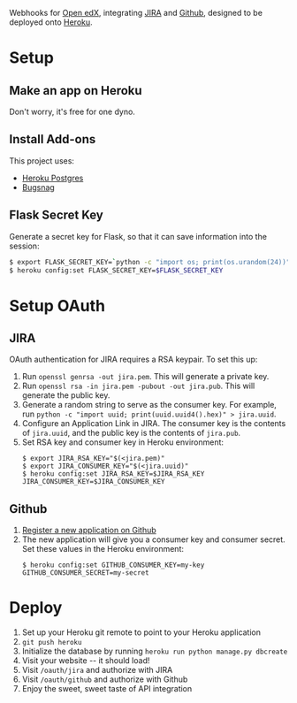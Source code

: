 Webhooks for [Open edX](http://openedx.org), integrating
[JIRA](https://openedx.atlassian.net) and
[Github](https://github.com/edx), designed to be deployed onto
[Heroku](http://heroku.com).

# Setup

## Make an app on Heroku

Don't worry, it's free for one dyno.

## Install Add-ons

This project uses:
* [Heroku Postgres](https://addons.heroku.com/heroku-postgresql)
* [Bugsnag](https://addons.heroku.com/bugsnag)

## Flask Secret Key

Generate a secret key for Flask, so that it can save information into the session:

```bash
$ export FLASK_SECRET_KEY=`python -c "import os; print(os.urandom(24))"`
$ heroku config:set FLASK_SECRET_KEY=$FLASK_SECRET_KEY
```

# Setup OAuth

## JIRA

OAuth authentication for JIRA requires a RSA keypair. To set this up:

1. Run `openssl genrsa -out jira.pem`. This will generate a private key.
2. Run `openssl rsa -in jira.pem -pubout -out jira.pub`. This will generate the
   public key.
3.  Generate a random string to serve as the consumer key. For example, run
   `python -c "import uuid; print(uuid.uuid4().hex)" > jira.uuid`.
4. Configure an Application Link in JIRA. The consumer key is the contents
   of `jira.uuid`, and the public key is the contents of `jira.pub`.
5. Set RSA key and consumer key in Heroku environment:
    ```
    $ export JIRA_RSA_KEY="$(<jira.pem)"
    $ export JIRA_CONSUMER_KEY="$(<jira.uuid)"
    $ heroku config:set JIRA_RSA_KEY=$JIRA_RSA_KEY JIRA_CONSUMER_KEY=$JIRA_CONSUMER_KEY
    ```

## Github

1. [Register a new application on Github](https://github.com/settings/applications/new)
2. The new application will give you a consumer key and consumer secret. Set
   these values in the Heroku environment:
    ```
    $ heroku config:set GITHUB_CONSUMER_KEY=my-key GITHUB_CONSUMER_SECRET=my-secret
    ```

# Deploy

1. Set up your Heroku git remote to point to your Heroku application
2. `git push heroku`
3. Initialize the database by running `heroku run python manage.py dbcreate`
4. Visit your website -- it should load!
5. Visit `/oauth/jira` and authorize with JIRA
6. Visit `/oauth/github` and authorize with Github
7. Enjoy the sweet, sweet taste of API integration
